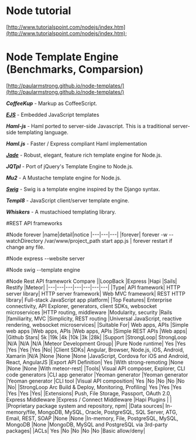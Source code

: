 # Node tutorial
[http://www.tutorialspoint.com/nodejs/index.htm](http://www.tutorialspoint.com/nodejs/index.htm);

# Node Template Engine (Benchmarks, Comparsion)
[http://paularmstrong.github.io/node-templates/](http://paularmstrong.github.io/node-templates/)

***CoffeeKup*** - Markup as CoffeeScript.

***[EJS](https://github.com/tj/ejs)*** - Embedded JavaScript templates

***Haml-js*** - Haml ported to server-side Javascript. This is a traditional server-side templating language.

***Haml.js*** - Faster / Express compliant Haml implementation

***[Jade](http://jade-lang.com/)*** - Robust, elegant, feature rich template engine for Node.js.

***JQTpl*** - Port of jQuery's Template Engine to Node.js.

***Mu2*** - A Mustache template engine for Node.js.

***[Swig](https://github.com/paularmstrong/swig)*** - Swig is a template engine inspired by the Django syntax.

***Templ8*** - JavaScript client/server template engine.

***Whiskers*** - A mustachioed templating library.

#REST API frameworks

#Node forever
|name|detail|notice
|---|---|---|
|forever| forever -w --watchDirectory /var/www/project_path start app.js | forever restart if change any file.

#Node express --website server

#Node swig --template engine

#Node Rest API framework Compare
||LoopBack	|Express	|Hapi	|Sails|	Restify	|Meteor|
|---|---|---|---|---|---|---|
|Type|	API framework|	HTTP server library|	HTTP server framework|	Web MVC framework|	REST HTTP library|	Full-stack JavaScript app platform|
|Top Features|	Enterprise connectivity, API Explorer, generators, client SDKs, websocket microservices	|HTTP routing, middleware	|Modularity, security	|Rails |familiarity, MVC	|Simplicity, REST routing	|Universal JavaScript, reactive rendering, websocket microservices|
|Suitable For|	Web apps, APIs	|Simple web apps	|Web apps, APIs	|Web apps, APIs	|Simple REST APIs	|Web apps|
|Github Stars|	5k	|19k	|4k	|10k	|3k	|28k|
|Support	|StrongLoop|	StrongLoop	|N/A	|N/A	|N/A	|Meteor Development Group|
|Pure Node runtime|	Yes	|Yes	|Yes	|Yes	|Yes	|No|
|Client SDKs|	Angular, Browser, Node.js, iOS, Android, Xamarin	|N/A	|None	|None	|None	|JavaScript, Cordova for iOS and Android, React, AngularJS
|Export API Definition|	Yes	|With strong-remoting	|None	|None	|None	|With meteor-rest|
|Tools|	Visual API composer, Explorer, CLI code generators	|CLI app generator	|Yeoman generator	|Yeoman generator	|Yeoman generator	|CLI tool
|Visual API composition|	Yes	|No	|No	|No	|No	|No|
|StrongLoop Arc Build & Deploy, Monitoring, Profiling|	Yes	|Yes	|Yes	|Yes	|Yes	|Yes|
|Extensions|	Push, File Storage, Passport, OAuth 2.0, Express Middleware	|Express / Connect Middleware	|Hapi Plugins	|	|	|Proprietary package system and repository, npm|
|Data sources|	In-memory/file, MongoDB, MySQL, Oracle, PostgreSQL, SQL Server, ATG, Email, REST, SOAP	|None	|None	|In-memory, File, PostgreSQL, MySQL, MongoDB	|None	|MongoDB, MySQL and PostgreSQL via 3rd-party packages|
|ACLs|	Yes	|No	|No	|No	|No	|Basic allow/deny|
